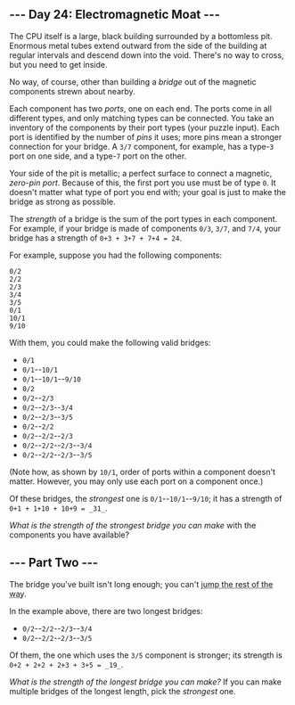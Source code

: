 <style>[title] { text-decoration: underline dotted; }</style>

\--- Day 24: Electromagnetic Moat ---
-------------------------------------

The CPU itself is a large, black building surrounded by a bottomless pit. Enormous metal tubes extend outward from the side of the building at regular intervals and descend down into the void. There's no way to cross, but you need to get inside.

No way, of course, other than building a _bridge_ out of the magnetic components strewn about nearby.

Each component has two _ports_, one on each end. The ports come in all different types, and only matching types can be connected. You take an inventory of the components by their port types (your puzzle input). Each port is identified by the number of _pins_ it uses; more pins mean a stronger connection for your bridge. A `3/7` component, for example, has a type-`3` port on one side, and a type-`7` port on the other.

Your side of the pit is metallic; a perfect surface to connect a magnetic, _zero-pin port_. Because of this, the first port you use must be of type `0`. It doesn't matter what type of port you end with; your goal is just to make the bridge as strong as possible.

The _strength_ of a bridge is the sum of the port types in each component. For example, if your bridge is made of components `0/3`, `3/7`, and `7/4`, your bridge has a strength of `0+3 + 3+7 + 7+4 = 24`.

For example, suppose you had the following components:

```
0/2
2/2
2/3
3/4
3/5
0/1
10/1
9/10
```

With them, you could make the following valid bridges:

*   `0/1`
*   `0/1`\--`10/1`
*   `0/1`\--`10/1`\--`9/10`
*   `0/2`
*   `0/2`\--`2/3`
*   `0/2`\--`2/3`\--`3/4`
*   `0/2`\--`2/3`\--`3/5`
*   `0/2`\--`2/2`
*   `0/2`\--`2/2`\--`2/3`
*   `0/2`\--`2/2`\--`2/3`\--`3/4`
*   `0/2`\--`2/2`\--`2/3`\--`3/5`

(Note how, as shown by `10/1`, order of ports within a component doesn't matter. However, you may only use each port on a component once.)

Of these bridges, the _strongest_ one is `0/1`\--`10/1`\--`9/10`; it has a strength of `0+1 + 1+10 + 10+9 = _31_`.

_What is the strength of the strongest bridge you can make_ with the components you have available?

\--- Part Two ---
-----------------

The bridge you've built isn't long enough; you can't <span title="Who do you think you are, Mario?">jump the rest of the way</span>.

In the example above, there are two longest bridges:

*   `0/2`\--`2/2`\--`2/3`\--`3/4`
*   `0/2`\--`2/2`\--`2/3`\--`3/5`

Of them, the one which uses the `3/5` component is stronger; its strength is `0+2 + 2+2 + 2+3 + 3+5 = _19_`.

_What is the strength of the longest bridge you can make?_ If you can make multiple bridges of the longest length, pick the _strongest_ one.